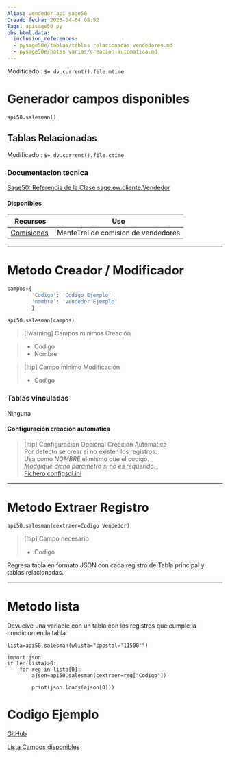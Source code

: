 ```yaml
---
Alias: vendedor api sage50
Creado fecha: 2023-04-04 08:52
Tags: apisage50 py
obs.html.data:
  inclusion_references:
  - pysage50e/tablas/tablas relacionadas vendedores.md
  - pysage50e/notas varias/creacion automatica.md
---
```

   
Modificado : `$= dv.current().file.mtime`   
   
# Generador campos disponibles   
   
```
api50.salesman()
```
   
   
## Tablas Relacionadas   
   

   
Modificado : `$= dv.current().file.ctime`   
### Documentacion tecnica   
[Sage50: Referencia de la Clase sage.ew.cliente.Vendedor](http://descargas.sage.es/Sage50/Documentacion_html/html/d4/d92/classsage_1_1ew_1_1cliente_1_1_vendedor.html)   
   
#### Disponibles   
   
| **Recursos** 	|   **Uso**   	|   
|:--------------:	|:--------------------------:	|   
|[Comisiones](../../../pySage50e/Tablas/relacionadas/Comisiones.md) |ManteTrel de comision de vendedores||
   
   
   
------------------------   
# Metodo Creador / Modificador   
   
```python
campos={
	    'Codigo': 'Codigo Ejemplo'
		'nombre': 'vendedor Ejemplo'
		}

api50.salesman(campos)
```
   
   
>[!warning] Campos minimos Creación   
   
>  - Codigo    
>  - Nombre    
   
   
>[!tip] Campo minimo Modificación   
>  - Codigo   
   
   
   
### Tablas vinculadas   
   
Ninguna   
   
   
   

#### Configuración creación automatica   
   
>[!tip] Configuracion Opcional Creacion Automatica   
>Por defecto se crear si no existen los registros.   
>Usa como *NOMBRE* el mismo que el codigo.   
> _Modifique dicho parametro si no es requerido.__   
>[Fichero configsql.ini](/not_created.md)
   
   
   
   
------------------------   
# Metodo Extraer Registro   
```
api50.salesman(cextraer=Codigo Vendedor)

```
   
   
>[!tip] Campo necesario    
>  - Codigo   
>     
   
Regresa tabla en formato JSON con cada registro de Tabla principal y  tablas relacionadas.   
   
   
------------------------   
# Metodo lista   
Devuelve  una variable con un tabla con los registros que cumple la condicion en la tabla.   
   
```
lista=api50.salesman(wlista="cpostal='11500'")

import json
if len(lista)>0:  
	for reg in lista[0]:  
		ajson=api50.salesman(cextraer=reg["Codigo"])  
		  
		print(json.loads(ajson[0]))

```
   
   
# Codigo Ejemplo   
   
[GitHub](https://github.com/wertyMSD/ejemplos_apiSAGE50/blob/master/vinculados-vendedores.py)   
   
[Lista Campos disponibles ](https://github.com/wertyMSD/ejemplos_apiSAGE50/blob/master/vendedor.txt)